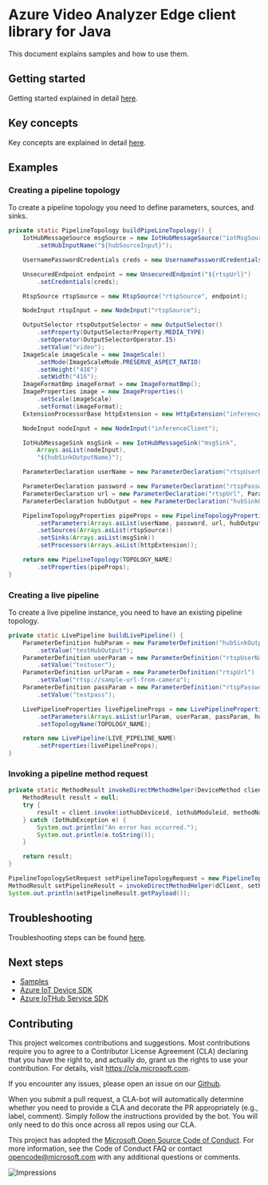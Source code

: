 # Azure Video Analyzer Edge client library for Java

This document explains samples and how to use them.

## Getting started

Getting started explained in detail [here][sdk_readme_getting_started].

## Key concepts

Key concepts are explained in detail [here][sdk_readme_key_concepts].

## Examples

### Creating a pipeline topology

To create a pipeline topology you need to define parameters, sources, and sinks.

```java readme-sample-buildPipelineTopology
private static PipelineTopology buildPipeLineTopology() {
    IotHubMessageSource msgSource = new IotHubMessageSource("iotMsgSource")
        .setHubInputName("${hubSourceInput}");

    UsernamePasswordCredentials creds = new UsernamePasswordCredentials("${rtspUsername}", "${rtspPassword}");

    UnsecuredEndpoint endpoint = new UnsecuredEndpoint("${rtspUrl}")
        .setCredentials(creds);

    RtspSource rtspSource = new RtspSource("rtspSource", endpoint);

    NodeInput rtspInput = new NodeInput("rtspSource");

    OutputSelector rtspOutputSelector = new OutputSelector()
        .setProperty(OutputSelectorProperty.MEDIA_TYPE)
        .setOperator(OutputSelectorOperator.IS)
        .setValue("video");
    ImageScale imageScale = new ImageScale()
        .setMode(ImageScaleMode.PRESERVE_ASPECT_RATIO)
        .setHeight("416")
        .setWidth("416");
    ImageFormatBmp imageFormat = new ImageFormatBmp();
    ImageProperties image = new ImageProperties()
        .setScale(imageScale)
        .setFormat(imageFormat);
    ExtensionProcessorBase httpExtension = new HttpExtension("inferenceClient", Arrays.asList(rtspInput), endpoint, image);

    NodeInput nodeInput = new NodeInput("inferenceClient");

    IotHubMessageSink msgSink = new IotHubMessageSink("msgSink",
        Arrays.asList(nodeInput),
        "${hubSinkOutputName}");

    ParameterDeclaration userName = new ParameterDeclaration("rtspUserName", ParameterType.STRING);

    ParameterDeclaration password = new ParameterDeclaration("rtspPassword", ParameterType.SECRET_STRING);
    ParameterDeclaration url = new ParameterDeclaration("rtspUrl", ParameterType.STRING);
    ParameterDeclaration hubOutput = new ParameterDeclaration("hubSinkOutputName", ParameterType.STRING);

    PipelineTopologyProperties pipeProps = new PipelineTopologyProperties()
        .setParameters(Arrays.asList(userName, password, url, hubOutput))
        .setSources(Arrays.asList(rtspSource))
        .setSinks(Arrays.asList(msgSink))
        .setProcessors(Arrays.asList(httpExtension));

    return new PipelineTopology(TOPOLOGY_NAME)
        .setProperties(pipeProps);
}
```

### Creating a live pipeline

To create a live pipeline instance, you need to have an existing pipeline topology.

```java readme-sample-buildLivePipeline
private static LivePipeline buildLivePipeline() {
    ParameterDefinition hubParam = new ParameterDefinition("hubSinkOutputName")
        .setValue("testHubOutput");
    ParameterDefinition userParam = new ParameterDefinition("rtspUserName")
        .setValue("testuser");
    ParameterDefinition urlParam = new ParameterDefinition("rtspUrl")
        .setValue("rtsp://sample-url-from-camera");
    ParameterDefinition passParam = new ParameterDefinition("rtspPassword")
        .setValue("testpass");

    LivePipelineProperties livePipelineProps = new LivePipelineProperties()
        .setParameters(Arrays.asList(urlParam, userParam, passParam, hubParam))
        .setTopologyName(TOPOLOGY_NAME);

    return new LivePipeline(LIVE_PIPELINE_NAME)
        .setProperties(livePipelineProps);
}
```

### Invoking a pipeline method request

```java readme-sample-invokeDirectMethodHelper
private static MethodResult invokeDirectMethodHelper(DeviceMethod client, String methodName, String payload) throws IOException, IotHubException {
    MethodResult result = null;
    try {
        result = client.invoke(iothubDeviceid, iothubModuleid, methodName, null, null, payload);
    } catch (IotHubException e) {
        System.out.println("An error has occurred.");
        System.out.println(e.toString());
    }

    return result;
}
```

```java readme-sample-setPipelineTopologyRequest
PipelineTopologySetRequest setPipelineTopologyRequest = new PipelineTopologySetRequest(pipelineTopology);
MethodResult setPipelineResult = invokeDirectMethodHelper(dClient, setPipelineTopologyRequest.getMethodName(), setPipelineTopologyRequest.getPayloadAsJson());
System.out.println(setPipelineResult.getPayload());
```

## Troubleshooting

Troubleshooting steps can be found [here][sdk_readme_troubleshooting].

## Next steps

-   [Samples][samples]
-   [Azure IoT Device SDK][iot-device-sdk]
-   [Azure IoTHub Service SDK][iot-hub-sdk]

## Contributing

This project welcomes contributions and suggestions. Most contributions require
you to agree to a Contributor License Agreement (CLA) declaring that you have
the right to, and actually do, grant us the rights to use your contribution.
For details, visit https://cla.microsoft.com.

If you encounter any issues, please open an issue on our [Github][github-page-issues].

When you submit a pull request, a CLA-bot will automatically determine whether
you need to provide a CLA and decorate the PR appropriately (e.g., label,
comment). Simply follow the instructions provided by the bot. You will only
need to do this once across all repos using our CLA.

This project has adopted the
[Microsoft Open Source Code of Conduct][code_of_conduct]. For more information,
see the Code of Conduct FAQ or contact opencode@microsoft.com with any
additional questions or comments.

<!-- LINKS -->

[azure_cli]: https://docs.microsoft.com/cli/azure
[azure_sub]: https://azure.microsoft.com/free/
[cla]: https://cla.microsoft.com
[code_of_conduct]: https://opensource.microsoft.com/codeofconduct/
[coc_faq]: https://opensource.microsoft.com/codeofconduct/faq/
[coc_contact]: mailto:opencode@microsoft.com
[package]: TODO://link-to-published-package
[source]: TODO://link-to-published-source
[doc_direct_methods]: TODO://lilink-to-published-docnk
[doc_product]: TODO://link-to-published-doc
[doc_pipeline]: TODO://link-to-published-doc
[iot_device_connection_string]: TODO://link-to-published-doc
[iot-device-sdk]: https://central.sonatype.com/artifact/com.microsoft.azure.sdk.iot/iot-service-client
[iot-hub-sdk]: https://github.com/Azure/azure-iot-sdk-java
[github-page-issues]: https://github.com/Azure/azure-sdk-for-java/issues
[sdk_readme_key_concepts]: TODO://link-to-published-readme
[sdk_readme_getting_started]: TODO://link-to-published-readme
[sdk_readme_troubleshooting]: TODO://link-to-published-readme
[samples]: TODO://link-to-published-samples

![Impressions](https://azure-sdk-impressions.azurewebsites.net/api/impressions/azure-sdk-for-java%2Fsdk%2Fvideoanalyzer%2Fazure-media-videoanalyzer-edge%2FREADME.png)
